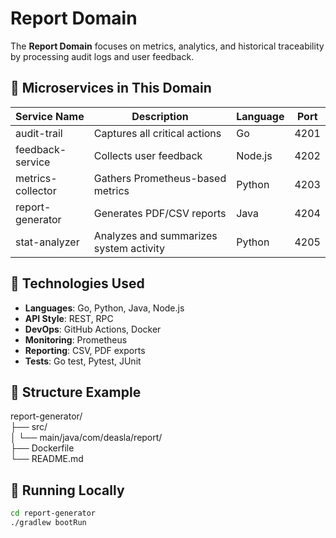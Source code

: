 
# Report Domain

The **Report Domain** focuses on metrics, analytics, and historical traceability by processing audit logs and user feedback.

## 🔧 Microservices in This Domain

| Service Name        | Description                              | Language | Port |
|---------------------|------------------------------------------|----------|------|
| audit-trail         | Captures all critical actions            | Go       | 4201 |
| feedback-service    | Collects user feedback                   | Node.js  | 4202 |
| metrics-collector   | Gathers Prometheus-based metrics         | Python   | 4203 |
| report-generator    | Generates PDF/CSV reports                | Java     | 4204 |
| stat-analyzer       | Analyzes and summarizes system activity  | Python   | 4205 |

## 🧰 Technologies Used
- **Languages**: Go, Python, Java, Node.js
- **API Style**: REST, RPC
- **DevOps**: GitHub Actions, Docker
- **Monitoring**: Prometheus
- **Reporting**: CSV, PDF exports
- **Tests**: Go test, Pytest, JUnit

## 📁 Structure Example

report-generator/  
├── src/  
│ └── main/java/com/deasla/report/  
├── Dockerfile  
└── README.md

## 🚀 Running Locally

```bash
cd report-generator
./gradlew bootRun
